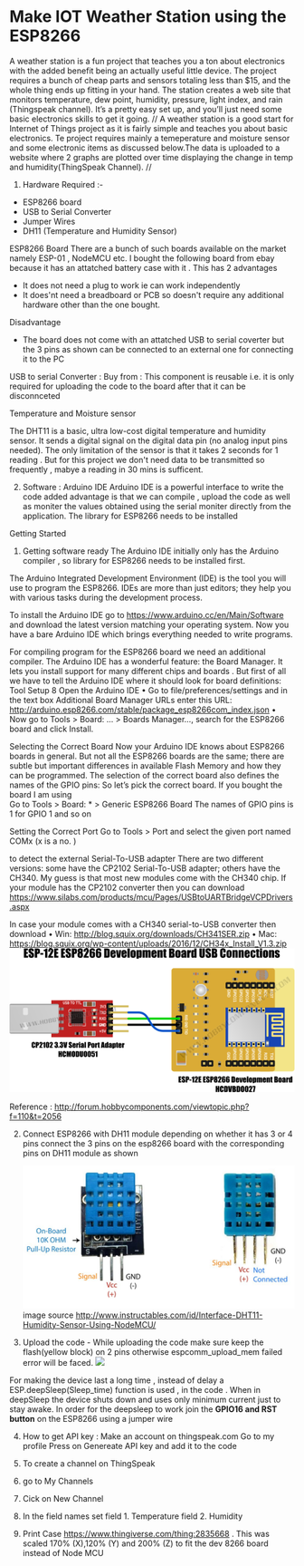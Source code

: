 # Make IOT Weather Station using the ESP8266

A weather station is a fun project that teaches you a ton about electronics with the added benefit being an actually useful little device. The project requires a bunch of cheap parts and sensors totaling less than $15, and the whole thing ends up fitting in your hand. The station creates a web site that monitors temperature, dew point, humidity, pressure, light index, and rain (Thingspeak channel). It’s a pretty easy set up, and you’ll just need some basic electronics skills to get it going.
//
A weather station is a good start for Internet of Things project as it is fairly simple and teaches you about basic electronics.
Te project requires mainly a temeperature and moisture sensor and some electronic items as discussed below.The data is uploaded to a website where 2 graphs are plotted over time displaying the change in temp and humidity(ThingSpeak Channel). 
//
1. Hardware Required :-
- ESP8266 board  
- USB to Serial Converter 
- Jumper Wires 
- DH11 (Temperature and Humidity Sensor)

ESP8266 Board
There are a bunch of such boards available on the market namely ESP-01 , NodeMCU etc. I bought the following board from ebay because it has an attatched battery case with it . 
This has 2 advantages
- It does not need a plug to work ie can work independently 
- It does'nt need a breadboard or PCB so doesn't require any additional hardware other than the one bought. 

Disadvantage 
- The board does not come with an attatched USB to serial coverter but the 3 pins as shown can be connected to an external one for connecting it to the PC 

USB to serial Converter : 
Buy from : 
This component is reusable i.e. it is only required for uploading the code to the board after that it can be disconnceted


Temperature and Moisture sensor 

The DHT11 is a basic, ultra low-cost digital temperature and humidity sensor. It sends  a digital signal on the digital data pin (no analog input pins needed). The only limitation of the sensor is that it takes 2 seconds for 1 reading . But for this project we don't need data to be transmitted so frequently , mabye a reading in 30 mins is sufficent.


2. Software : Arduino IDE
Arduino IDE is a powerful interface to write the code added advantage is that we can compile , upload the code as well as moniter the values obtained using the serial moniter directly from the application.
The library for ESP8266 needs to be installed

Getting Started 
1. Getting software ready 
The Arduino IDE initially only has the Arduino compiler , so library for ESP8266 needs to be installed first. 

The Arduino Integrated Development Environment (IDE) is the tool you will use to program the
ESP8266. IDEs are more than just editors; they help you with various tasks during the development
process.

To install the Arduino IDE go to https://www.arduino.cc/en/Main/Software and download the latest
version matching your operating system.
Now you have a bare Arduino IDE which brings everything needed to write programs.


For compiling program for the ESP8266 board we need an additional compiler.
The Arduino IDE has a wonderful feature: the Board Manager.
It lets you install support for many different chips and boards . But first of all
we have to tell the Arduino IDE where it should look for board definitions:
Tool Setup 8
Open the Arduino IDE
• Go to file/preferences/settings and in the text box Additional Board Manager URLs enter
this URL: http://arduino.esp8266.com/stable/package_esp8266com_index.json
• Now go to Tools > Board: … > Boards Manager…, search for the ESP8266 board and click
Install.

Selecting the Correct Board
Now your Arduino IDE knows about ESP8266 boards in general. But not all the ESP8266 boards
are the same; there are subtle but important differences in available Flash Memory and how they
can be programmed. The selection of the correct board also defines the names of the GPIO pins:
So let’s pick the correct board. If you bought the board I am using  
Go to Tools > Board: * > Generic ESP8266 Board
The names of GPIO pins is 1 for GPIO 1 and so on


Setting the Correct Port
Go to Tools > Port and select the given port named COMx (x is a no. )



to detect the external Serial-To-USB adapter There are two different versions: some
have the CP2102 Serial-To-USB adapter; others have the CH340. 
My guess is that most new modules
come with the CH340 chip.
If your module has the CP2102 converter then you can download 
https://www.silabs.com/products/mcu/Pages/USBtoUARTBridgeVCPDrivers.aspx

In case your module comes with a CH340 serial-to-USB converter then download 
• Win: http://blog.squix.org/downloads/CH341SER.zip
• Mac: https://blog.squix.org/wp-content/uploads/2016/12/CH34x_Install_V1.3.zip
   ![alt text](ESP12E_USB_Connections.png)
   
   
   Reference : http://forum.hobbycomponents.com/viewtopic.php?f=110&t=2056
   
   
   
2. Connect ESP8266 with DH11 module depending on whether it has 3 or 4 pins connect the 3 pins on the esp8266 board with the        corresponding pins on DH11 module as shown    

   ![](dh11.jpg)
   image source http://www.instructables.com/id/Interface-DHT11-Humidity-Sensor-Using-NodeMCU/
   
 
3. Upload the code - While uploading the code make sure keep the flash(yellow block) on 2 pins otherwise espcomm_upload_mem failed error will be faced. 
 ![](flash.png)
 
 For making the device last a long time , instead of delay a ESP.deepSleep(Sleep_time) function is used , in the code .
 When in deepSleep the device shuts down and uses only minimum current just to stay awake. In order for the deepsleep to work 
 join the **GPIO16 and RST button** on the ESP8266 using a jumper wire
 
4. How to get API key : 
 Make an account on thingspeak.com
 Go to my profile 
 Press on Genereate API key and add it to the code 
 
 
5. To create a channel on ThingSpeak 
1. go to My Channels 
2. Cick on New Channel 
3. In the field names set 
   field 1. Temperature
   field 2. Humidity
6. Print Case https://www.thingiverse.com/thing:2835668 . This was scaled 170% (X),120% (Y) and 200% (Z) to fit the dev 8266 board instead of Node MCU
